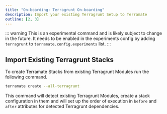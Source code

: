 ```yaml
---
title: "On-boarding: Terragrunt On-boarding"
description: Import your existing Terragrunt Setup to Terramate
outline: [2, 3]
---
```


::: warning
This is an experimental command and is likely subject to change in the future.
It needs to be enabled in the experiments config by adding `terragrunt` to `terramate.config.experiments` list.
:::

## Import Existing Terragrunt Stacks

To create Terramate Stacks from existing Terragrunt Modules run the following command.

```bash
terramate create --all-terragrunt
```

This command will detect existing Terragrunt Modules, create a stack configuration in them and will set up the order of execution in `before` and `after` attributes for detected Terragrunt dependencies.
